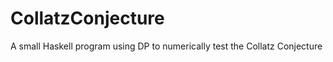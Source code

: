 CollatzConjecture
=================

A small Haskell program using DP to numerically test the Collatz Conjecture
